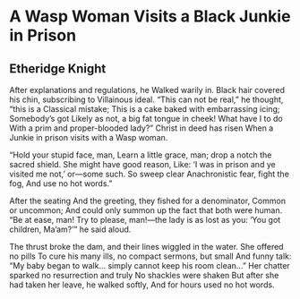 # A Wasp Woman Visits a Black Junkie in Prison
## Etheridge Knight
After explanations and regulations, he
Walked warily in.
Black hair covered his chin, subscribing to
Villainous ideal.
“This can not be real,” he thought, “this is a
Classical mistake;
This is a cake baked with embarrassing icing;
Somebody’s got
Likely as not, a big fat tongue in cheek!
What have I to do
With a prim and proper-blooded lady?”
Christ in deed has risen
When a Junkie in prison visits with a Wasp woman.

“Hold your stupid face, man,
Learn a little grace, man; drop a notch the sacred shield.
She might have good reason,
Like: ‘I was in prison and ye visited me not,’ or—some such.
So sweep clear
Anachronistic fear, fight the fog,
And use no hot words.”

After the seating
And the greeting, they fished for a denominator,
Common or uncommon;
And could only summon up the fact that both were human.
“Be at ease, man!
Try to please, man!—the lady is as lost as you:
‘You got children, Ma’am?’” he said aloud.

The thrust broke the dam, and their lines wiggled in the water.
She offered no pills
To cure his many ills, no compact sermons, but small
And funny talk:
“My baby began to walk... simply cannot keep his room clean...”
Her chatter sparked no resurrection and truly
No shackles were shaken
But after she had taken her leave, he walked softly,
And for hours used no hot words.